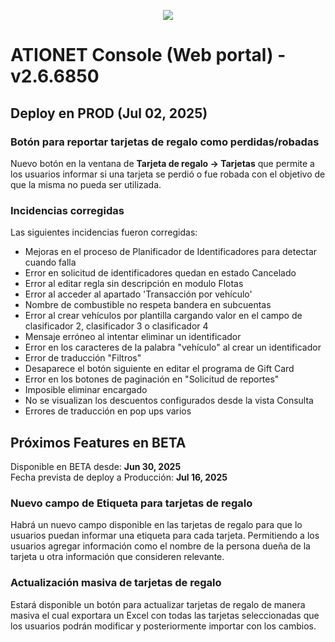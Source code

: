 <p align="center">
  <img src="https://github.com/Ationet/ationetdocs/raw/master/Content/Images/ATIOnetLogo_250x70.png" />
</p>

# ATIONET Console (Web portal) - v2.6.6850

## Deploy en PROD (Jul 02, 2025)

### Botón para reportar tarjetas de regalo como perdidas/robadas
Nuevo botón en la ventana de **Tarjeta de regalo -> Tarjetas** que permite a los usuarios informar si una tarjeta se perdió o fue robada con el objetivo de que la misma no pueda ser utilizada.

### Incidencias corregidas
Las siguientes incidencias fueron corregidas:
  - Mejoras en el proceso de Planificador de Identificadores para detectar cuando falla
  - Error en solicitud de identificadores quedan en estado Cancelado
  - Error al editar regla sin descripción en modulo Flotas
  - Error al acceder al apartado 'Transacción por vehículo' 
  - Nombre de combustible no respeta bandera en subcuentas
  - Error al crear vehículos por plantilla cargando valor en el campo de clasificador 2, clasificador 3 o clasificador 4
  - Mensaje erróneo al intentar eliminar un identificador 
  - Error en los caracteres de la palabra "vehículo" al crear un identificador
  - Error de traducción "Filtros"
  - Desaparece el botón siguiente en editar el programa de Gift Card 
  - Error en los botones de paginación en "Solicitud de reportes"
  - Imposible eliminar encargado
  - No se visualizan los descuentos configurados desde la vista Consulta
  - Errores de traducción en pop ups varios

## Próximos Features en BETA
Disponible en BETA desde: **Jun 30, 2025** <br>
Fecha prevista de deploy a Producción: **Jul 16, 2025**

### Nuevo campo de **Etiqueta** para tarjetas de regalo
Habrá un nuevo campo disponible en las tarjetas de regalo para que lo usuarios puedan informar una etiqueta para cada tarjeta. Permitiendo a los usuarios agregar información como el nombre de la persona dueña de la tarjeta u otra información que consideren relevante.

### Actualización masiva de tarjetas de regalo
Estará disponible un botón para actualizar tarjetas de regalo de manera masiva el cual exportara un Excel con todas las tarjetas seleccionadas que los usuarios podrán modificar y posteriormente importar con los cambios.

